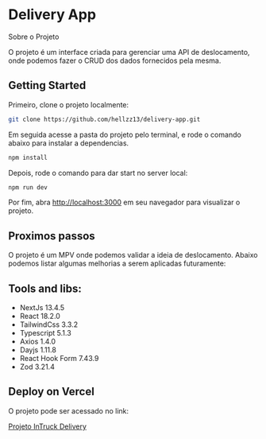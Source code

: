 # Delivery App

Sobre o Projeto

O projeto é um interface criada para gerenciar uma API de deslocamento, onde podemos fazer o CRUD dos dados fornecidos pela mesma.

## **Getting Started**

Primeiro, clone o projeto localmente:

```bash
git clone https://github.com/hellzz13/delivery-app.git
```

Em seguida acesse a pasta do projeto pelo terminal, e rode o comando abaixo para instalar a dependencias.

```bash
npm install
```

Depois, rode o comando para dar start no server local:

```bash
npm run dev
```

Por fim, abra [http://localhost:3000](http://localhost:3000/) em seu navegador para visualizar o projeto.

## **Proximos passos**

O projeto é um MPV onde podemos validar a ideia de deslocamento. Abaixo podemos listar algumas melhorias a serem aplicadas futuramente:

## **Tools and libs:**

- NextJs 13.4.5
- React 18.2.0
- TailwindCss 3.3.2
- Typescript 5.1.3
- Axios 1.4.0
- Dayjs 1.11.8
- React Hook Form 7.43.9
- Zod 3.21.4

## **Deploy on Vercel**

O projeto pode ser acessado no link:

[Projeto InTruck Delivery](https://delivery-app-hellzz13.vercel.app/)
